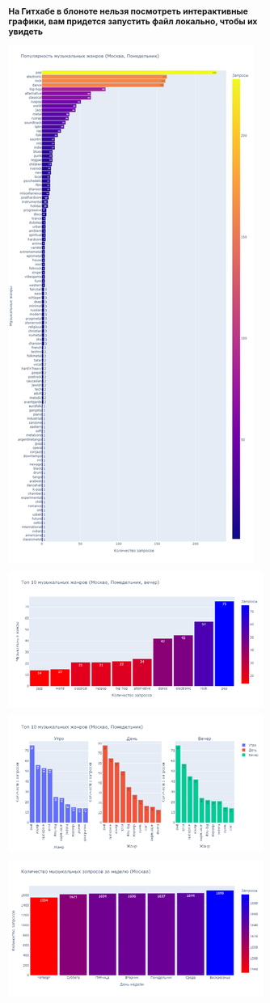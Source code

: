 ### На Гитхабе в блоноте нельзя посмотреть интерактивные графики, вам придется запустить файл локально, чтобы их увидеть


![](https://github.com/Goosolio/Portfolio/blob/main/Project%207/music1.png) 

![](https://github.com/Goosolio/Portfolio/blob/main/Project%207/music2.png) 

![](https://github.com/Goosolio/Portfolio/blob/main/Project%207/music3.png) 

![](https://github.com/Goosolio/Portfolio/blob/main/Project%207/music4.png) 
